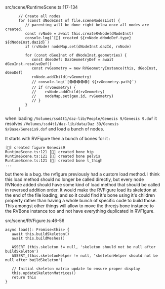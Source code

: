src/scene/RuntimeScene.ts:117-134
```
      // Create all nodes
      for (const dNodeInst of file.sceneNodesList) {
         // parenting will be done right below once all nodes are created.
         const rvNode = await this.createRvNode(dNodeInst)
         console.log(`[🤠] created ${rvNode.dNodeDef.type} ${dNodeInst.dazId}`)
         if (rvNode) nodeMap.set(dNodeInst.dazId, rvNode)

         for (const dGeoInst of dNodeInst.geometries) {
            const dGeoDef: DazGeometryDef = await dGeoInst.resolveDef()
            const rvGeometry = new RVGeometryInstance(this, dGeoInst, dGeoDef)
            rvNode.addChild(rvGeometry)
            // console.log(`[🟢🟢🟢🟢🟢] ${rvGeometry.path}`)
            // if (rvGeometry) {
            //    rvNode.addChild(rvGeometry)
            //    nodeMap.set(geo.id, rvGeometry)
            // }
         }
      }
```

when loading `/Volumes/ssd4t1/daz-lib/People/Genesis 9/Genesis 9.duf`
it resolves `/Volumes/ssd4t1/daz-lib/data/Daz 3D/Genesis 9/Base/Genesis9.dsf`
and load a bunch of nodes.

It starts with  RVFigure then a bunch of bones for it :

```
[🤠] created figure Genesis9
RuntimeScene.ts:121 [🤠] created bone hip
RuntimeScene.ts:121 [🤠] created bone pelvis
RuntimeScene.ts:121 [🤠] created bone l_thigh
...

```

but there is a bug. the rvfigure previously had a custom  load method.
I think this load method should no longer be called directly, but every node RVNode added should have some kind of load method that should be called in reversed addition order. It would make the RVFigure load its skeletton at the end of the file loading, and so it could find it's bone using it's children property rather than having a whole bunch of specific code to build those. This amongst other things will allow to move the threejs bone instance to the RVBone instance too and not have everything duplicated in RVFIgure.

src/scene/RVFigure.ts:46-56
```
async load(): Promise<this> {
   await this.buildSkeleton()
   await this.buildMeshes()

   ASSERT_(this.skeleton != null, 'skeleton should not be null after buildSkeleton')
   ASSERT_(this.skeletonHelper != null, 'skeletonHelper should not be null after buildSkeleton')

   // Initial skeleton matrix update to ensure proper display
   this.updateSkeletonMatrices()
   return this
}
```